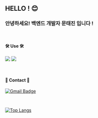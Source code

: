 ## HELLO ! 😊
### 안녕하세요! 백엔드 개발자 문태진 입니다 ! 

<br>

#### 🛠️  Use  🛠️
<img src="https://img.shields.io/badge/JAVA-FF3333?style=for-the-badge&logo=CoffeeScript&logoColor=white">   <img src="https://img.shields.io/badge/SpringBoot-6DB33F?style=for-the-badge&logo=Spring Boot&logoColor=white"> 

<br>

#### 📧  Contact  📧
[![Gmail Badge](https://img.shields.io/badge/Gmail-d14836?style=flat-square&logo=Gmail&logoColor=white&link=mailto:devtaejin00@gmail.com)](mailto:devtaejin00@gmail.com)

 <br>

[![Top Langs](https://github-readme-stats.vercel.app/api/top-langs/?username=DPODW)](https://github.com/anuraghazra/github-readme-stats)

